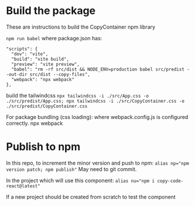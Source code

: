 # Build the package
These are instructions to build the CopyContainer npm library

 `npm run babel`
where package.json has:
  ```
  "scripts": {
    "dev": "vite",
    "build": "vite build",
    "preview": "vite preview",
    "babel": "rm -rf src/dist && NODE_ENV=production babel src/predist --out-dir src/dist --copy-files",
    "webpack": "npx webpack"
  },
  ```

build the tailwindcss
`npx tailwindcss -i ./src/App.css -o ./src/predist/App.css; npx tailwindcss -i ./src/CopyContainer.css -o ./src/predist/CopyContainer.css`

For package bundling (css loading):
where webpack.config.js is configured correctly.
npx webpack

# Publish to npm

In this repo, to increment the minor version and push to npm:
`alias np="npm version patch; npm publish"`
May need to git commit.

In the project which will use this component:
`alias nu="npm i copy-code-react@latest"`

If a new project should be created from scratch to test the component